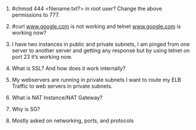 1. #chmod 444 <filename.txt?> in root user? Change the above permissions to 777.

2. #curl www.google.com is not working and telnet www.google.com is working now?

3. I have two instances in public and private subnets, I am pinged from one server to another server and getting any response but by using telnet<ip> on port 23 it’s working now.

4. What is SSL? And how does it work internally?

5. My webservers are running in private subnets I want to route my ELB Traffic to web servers in private subnets.

6. What is NAT Instance/NAT Gateway?

7. Why is SG?

8. Mostly asked on networking, ports, and protocols
